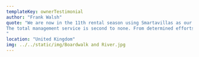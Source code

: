 ```yaml
---
templateKey: ownerTestimonial
author: "Frank Walsh"
quote: "We are now in the 11th rental season using Smartavillas as our rental agent.
The total management service is second to none. From determined efforts in filling as many rental vacancies as possible, to professional cleaning services, to 'meet and greet', availability during stay, to friendly contact with a very professional and dedicated staff. We have been totally delighted with the attention and service we have had over the years. So much so that all the staff and ourselves have become very firm friends.
"
location: "United Kingdom"
img: ../../static/img/Boardwalk and River.jpg
---
```


